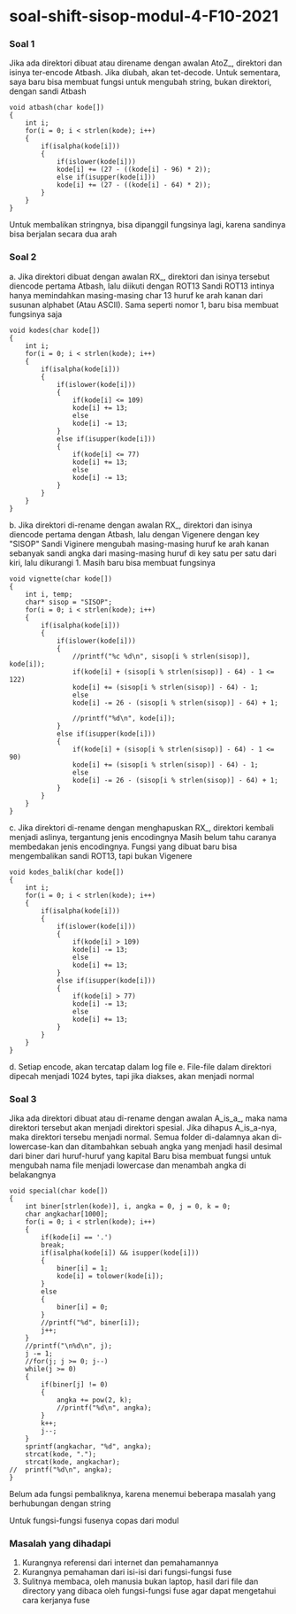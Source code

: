 # soal-shift-sisop-modul-4-F10-2021

### Soal 1
Jika ada direktori dibuat atau direname dengan awalan AtoZ_, direktori dan isinya ter-encode Atbash. Jika diubah, akan tet-decode.
Untuk sementara, saya baru bisa membuat fungsi untuk mengubah string, bukan direktori, dengan sandi Atbash
```
void atbash(char kode[])
{
	int i;
	for(i = 0; i < strlen(kode); i++)
	{
		if(isalpha(kode[i]))
		{
			if(islower(kode[i]))
			kode[i] += (27 - ((kode[i] - 96) * 2));
			else if(isupper(kode[i]))
			kode[i] += (27 - ((kode[i] - 64) * 2));
		}
	}
}
```
Untuk membalikan stringnya, bisa dipanggil fungsinya lagi, karena sandinya bisa berjalan secara dua arah

### Soal 2
a. Jika direktori dibuat dengan awalan RX_, direktori dan isinya tersebut diencode pertama Atbash, lalu diikuti dengan ROT13
Sandi ROT13 intinya hanya memindahkan masing-masing char 13 huruf ke arah kanan dari susunan alphabet (Atau ASCII). Sama seperti nomor 1, baru bisa membuat fungsinya saja
```
void kodes(char kode[])
{
	int i;
	for(i = 0; i < strlen(kode); i++)
	{
		if(isalpha(kode[i]))
		{
			if(islower(kode[i]))
			{
				if(kode[i] <= 109)
				kode[i] += 13;
				else
				kode[i] -= 13;
			}
			else if(isupper(kode[i]))
			{
				if(kode[i] <= 77)
				kode[i] += 13;
				else
				kode[i] -= 13;
			}
		}
	}
}
```
b. Jika direktori di-rename dengan awalan RX_, direktori dan isinya diencode pertama dengan Atbash, lalu dengan Vigenere dengan key "SISOP"
Sandi Viginere mengubah masing-masing huruf ke arah kanan sebanyak sandi angka dari masing-masing huruf di key satu per satu dari kiri, lalu dikurangi 1. Masih baru bisa membuat fungsinya
```
void vignette(char kode[])
{
	int i, temp;
	char* sisop = "SISOP";
	for(i = 0; i < strlen(kode); i++)
	{
		if(isalpha(kode[i]))
		{
			if(islower(kode[i]))
			{
				//printf("%c %d\n", sisop[i % strlen(sisop)], kode[i]);
				if(kode[i] + (sisop[i % strlen(sisop)] - 64) - 1 <= 122)
				kode[i] += (sisop[i % strlen(sisop)] - 64) - 1;
				else
				kode[i] -= 26 - (sisop[i % strlen(sisop)] - 64) + 1;
				
				//printf("%d\n", kode[i]);
			}
			else if(isupper(kode[i]))
			{
				if(kode[i] + (sisop[i % strlen(sisop)] - 64) - 1 <= 90)
				kode[i] += (sisop[i % strlen(sisop)] - 64) - 1;
				else
				kode[i] -= 26 - (sisop[i % strlen(sisop)] - 64) + 1;
			}
		}
	}
}

```
c. Jika direktori di-rename dengan menghapuskan RX_, direktori kembali menjadi aslinya, tergantung jenis encodingnya
Masih belum tahu caranya membedakan jenis encodingnya. Fungsi yang dibuat baru bisa mengembalikan sandi ROT13, tapi bukan Vigenere
```
void kodes_balik(char kode[])
{
	int i;
	for(i = 0; i < strlen(kode); i++)
	{
		if(isalpha(kode[i]))
		{
			if(islower(kode[i]))
			{
				if(kode[i] > 109)
				kode[i] -= 13;
				else
				kode[i] += 13;
			}
			else if(isupper(kode[i]))
			{
				if(kode[i] > 77)
				kode[i] -= 13;
				else
				kode[i] += 13;
			}
		}
	}
}
```
d. Setiap encode, akan tercatap dalam log file
e. File-file dalam direktori dipecah menjadi 1024 bytes, tapi jika diakses, akan menjadi normal

### Soal 3
Jika ada direktori dibuat atau di-rename dengan awalan A_is_a_, maka nama direktori tersebut akan menjadi direktori spesial. Jika dihapus A_is_a-nya, maka direktori tersebu menjadi normal. Semua folder di-dalamnya akan di-lowercase-kan dan ditambahkan sebuah angka yang menjadi hasil desimal dari biner dari huruf-huruf yang kapital
Baru bisa membuat fungsi untuk mengubah nama file menjadi lowercase dan menambah angka di belakangnya
```
void special(char kode[])
{
	int biner[strlen(kode)], i, angka = 0, j = 0, k = 0;
	char angkachar[1000];
	for(i = 0; i < strlen(kode); i++)
	{
		if(kode[i] == '.')
		break;
		if(isalpha(kode[i]) && isupper(kode[i]))
		{
			biner[i] = 1;
			kode[i] = tolower(kode[i]);
		}
		else
		{
			biner[i] = 0;
		}
		//printf("%d", biner[i]);
		j++;
	}
	//printf("\n%d\n", j);
	j -= 1;
	//for(j; j >= 0; j--)
	while(j >= 0)
	{
		if(biner[j] != 0)
		{
			angka += pow(2, k);
			//printf("%d\n", angka);
		}
		k++;
		j--;
	}
	sprintf(angkachar, "%d", angka);
	strcat(kode, ".");
	strcat(kode, angkachar);
//	printf("%d\n", angka);
}
```
Belum ada fungsi pembaliknya, karena menemui beberapa masalah yang berhubungan dengan string

Untuk fungsi-fungsi fusenya copas dari modul

### Masalah yang dihadapi
1. Kurangnya referensi dari internet dan pemahamannya
2. Kurangnya pemahaman dari isi-isi dari fungsi-fungsi fuse
3. Sulitnya membaca, oleh manusia bukan laptop, hasil dari file dan directory yang dibaca oleh fungsi-fungsi fuse agar dapat mengetahui cara kerjanya fuse

